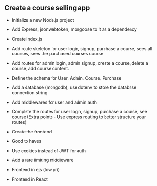 ## Create a course selling app

 - Initialize a new Node.js project
 - Add Express, jsonwebtoken, mongoose to it as a dependency
 - Create index.js
 - Add route skeleton for user login, signup, purchase a course, sees all courses, sees the purchased courses course
 - Add routes for admin login, admin signup, create a course, delete a course, add course content.
 - Define the schema for User, Admin, Course, Purchase
 - Add a database (mongodb), use dotenv to store the database connection string
 - Add middlewares for user and admin auth
 - Complete the routes for user login, signup, purchase a course, see course (Extra points - Use express routing to better structure your routes)
 - Create the frontend
 - Good to haves

 - Use cookies instead of JWT for auth
 - Add a rate limiting middleware
 - Frontend in ejs (low pri)
 - Frontend in React